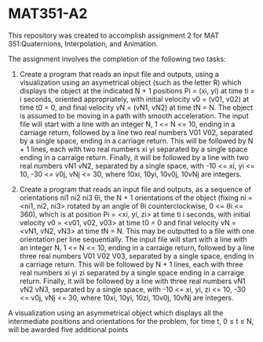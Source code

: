 # MAT351-A2

This repository was created to accomplish assignment 2 for MAT 351:Quaternions, Interpolation, and Animation.

The assignment involves the completion of the following two tasks:

1. Create a program that reads an input file and outputs, using a visualization using an asymetrical object (such as the letter R) which displays the object at the indicated N + 1 positions Pi = (xi, yi) at time ti = i seconds, oriented appropriately, with initial velocity v0 = (v01, v02) at time t0 = 0, and final velocity vN = (vN1, vN2) at time tN = N. The object is assumed to be moving in a path with smooth acceleration. The input file will start with a line with an integer N, 1 <= N <= 10, ending in a carriage return, followed by a line two real numbers V01 V02, separated by a single space, ending in a carriage return. This will be followed by N + 1 lines, each with two real numbers xi yi separated by a single space ending in a carraige return. Finally, it will be followed by a line with two real numbers vN1 vN2, separated by a single space, with -10 <= xi, yi <= 10, -30 <= v0j, vNj <= 30, where 10xi, 10yi, 10v0j, 10vNj are integers.

2. Create a program that reads an input file and outputs, as a sequence of orientations ni1 ni2 ni3 θi, the N + 1 orientations of the object (fixing ni = <ni1, ni2, ni3> rotated by an angle of θi counterclockwise, 0 <= θi <= 360), which is at position Pi = <xi, yi, zi> at time ti i seconds, with initial velocity v0 = <v01, v02, v03> at time t0 = 0 and final velocity vN = <vN1, vN2, vN3> at time tN = N. This may be outputted to a file with one orientation per line sequentially.  The input file will start with a line with an integer N, 1 <= N <= 10, ending in a carraige return, followed by a line three real numbers V01 V02 V03, separated by a single space, ending in a carriage return. This will be followed by N + 1 lines, each with three real numbers xi yi zi separated by a single space ending in a carraige return. Finally, it will be followed by a line with three real numbers vN1 vN2 vN3, separated by a single space, with -10 <= xi, yi, zi <= 10, -30 <= v0j, vNj <= 30, where 10xi, 10yi, 10zi, 10v0j, 10vNj are integers.

A visualization using an asymmetrical object which displays all the intermediate positions and orientations for the problem, for time t, 0 ≤ t ≤ N, will be awarded five additional points

